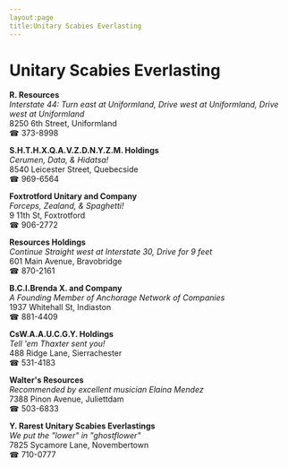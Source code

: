 ```yaml
---
layout:page
title:Unitary Scabies Everlasting
---
```

# Unitary Scabies Everlasting

**R. Resources**  
_Interstate 44: Turn east at Uniformland, Drive west at Uniformland, Drive west at Uniformland_  
8250 6th Street, Uniformland  
☎ 373-8998



**S.H.T.H.X.Q.A.V.Z.D.N.Y.Z.M. Holdings**  
_Cerumen, Data, & Hidatsa!_  
8540 Leicester Street, Quebecside  
☎ 969-6564



**Foxtrotford Unitary and Company**  
_Forceps, Zealand, & Spaghetti!_  
9 11th St, Foxtrotford  
☎ 906-2772



**Resources Holdings**  
_Continue Straight west at Interstate 30, Drive for 9 feet_  
601 Main Avenue, Bravobridge  
☎ 870-2161



**B.C.I.Brenda X. and Company**  
_A Founding Member of Anchorage Network of Companies_  
1937 Whitehall St, Indiaston  
☎ 881-4409



**CsW.A.A.U.C.G.Y. Holdings**  
_Tell 'em Thaxter sent you!_  
488 Ridge Lane, Sierrachester  
☎ 531-4183



**Walter's Resources**  
_Recommended by excellent musician Elaina Mendez_  
7388 Pinon Avenue, Juliettdam  
☎ 503-6833



**Y. Rarest Unitary Scabies Everlastings**  
_We put the "lower" in "ghostflower"_  
7825 Sycamore Lane, Novembertown  
☎ 710-0777




